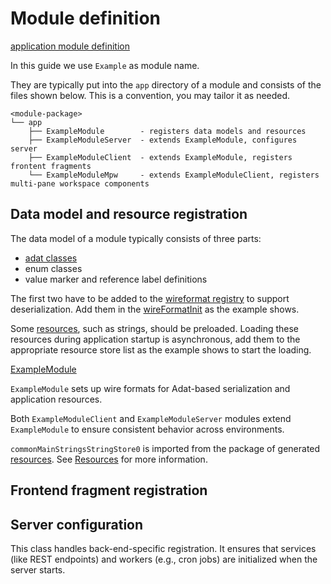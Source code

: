 # Module definition

[application module definition](def://?inline)

In this guide we use `Example` as module name.

They are typically put into the `app` directory of a module and consists of the files shown below.
This is a convention, you may tailor it as needed.

```text
<module-package>
└── app
    ├── ExampleModule        - registers data models and resources
    ├── ExampleModuleServer  - extends ExampleModule, configures server
    ├── ExampleModuleClient  - extends ExampleModule, registers frontent fragments
    └── ExampleModuleMpw     - extends ExampleModuleClient, registers multi-pane workspace components
```

## Data model and resource registration

The data model of a module typically consists of three parts:

- [adat classes](def://)
- enum classes
- value marker and reference label definitions

The first two have to be added to the [wireformat registry](def://) to support deserialization.
Add them in the [wireFormatInit](function://AppModule) as the example shows.

Some [resources](def://), such as strings, should be preloaded. Loading these resources during
application startup is asynchronous, add them to the appropriate resource store list as the
example shows to start the loading.

[ExampleModule](example://)

`ExampleModule` sets up wire formats for Adat-based serialization and application resources.

Both `ExampleModuleClient` and `ExampleModuleServer` modules extend `ExampleModule` to ensure
consistent behavior across environments.

`commonMainStringsStringStore0` is imported from the package of generated [resources](def://). See
[Resources](guide://) for more information.

## Frontend fragment registration

## Server configuration

This class handles back-end-specific registration. It ensures that services (like REST endpoints) and
workers (e.g., cron jobs) are initialized when the server starts.
